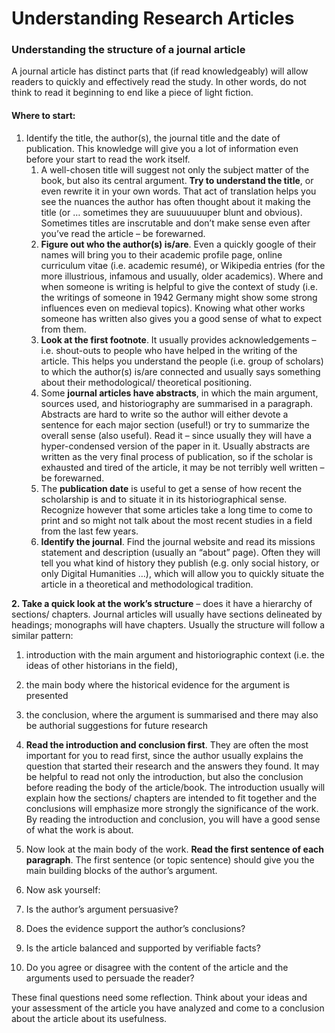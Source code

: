 # Understanding Research Articles

### **Understanding the structure of a journal article**

A journal article has distinct parts that \(if read knowledgeably\) will allow readers to quickly and effectively read the study. In other words, do not think to read it beginning to end like a piece of light fiction.

#### Where to start: 

1. Identify the title, the author\(s\), the journal title and the date of publication. This knowledge will give you a lot of information even before your start to read the work itself.
   1. A well-chosen title will suggest not only the subject matter of the book, but also its central argument. **Try to understand the title**, or even rewrite it in your own words. That act of translation helps you see the nuances the author has often thought about it making the title \(or … sometimes they are suuuuuuuper blunt and obvious\). Sometimes titles are inscrutable and don’t make sense even after you’ve read the article – be forewarned. 
   2. **Figure out who the author\(s\) is/are**. Even a quickly google of their names will bring you to their academic profile page, online curriculum vitae \(i.e. academic resumé\), or Wikipedia entries \(for the more illustrious, infamous and usually, older academics\). Where and when someone is writing is helpful to give the context of study \(i.e. the writings of someone in 1942 Germany might show some strong influences even on medieval topics\). Knowing what other works someone has written also gives you a good sense of what to expect from them. 
   3. **Look at the first footnote**. It usually provides acknowledgements – i.e. shout-outs to people who have helped in the writing of the article. This helps you understand the people \(i.e. group of scholars\) to which the author\(s\) is/are connected and usually says something about their methodological/ theoretical positioning. 
   4. Some **journal articles have abstracts**, in which the main argument, sources used, and historiography are summarised in a paragraph. Abstracts are hard to write so the author will either devote a sentence for each major section \(useful!\) or try to summarize the overall sense \(also useful\). Read it – since usually they will have a hyper-condensed version of the paper in it. Usually abstracts are written as the very final process of publication, so if the scholar is exhausted and tired of the article, it may be not terribly well written – be forewarned. 
   5. The **publication date** is useful to get a sense of how recent the scholarship is and to situate it in its historiographical sense. Recognize however that some articles take a long time to come to print and so might not talk about the most recent studies in a field from the last few years.
   6. **Identify the journal**. Find the journal website and read its missions statement and description \(usually an “about” page\). Often they will tell you what kind of history they publish \(e.g. only social history, or only Digital Humanities …\), which will allow you to quickly situate the article in a theoretical and methodological tradition.

**2. Take a quick look at the work’s structure** – does it have a hierarchy of sections/ chapters. Journal articles will usually have sections delineated by headings; monographs will have chapters. Usually the structure will follow a similar pattern:

1. introduction with the main argument and historiographic context \(i.e. the ideas of other historians in the field\),
2. the main body where the historical evidence for the argument is presented
3. the conclusion, where the argument is summarised and there may also be authorial suggestions for future research

3.    **Read the introduction and conclusion first**. They are often the most important for you to read first, since the author usually explains the question that started their research and the answers they found. It may be helpful to read not only the introduction, but also the conclusion before reading the body of the article/book. The introduction usually will explain how the sections/ chapters are intended to fit together and the conclusions will emphasize more strongly the significance of the work. By reading the introduction and conclusion, you will have a good sense of what the work is about. 

4.    Now look at the main body of the work. **Read the first sentence of each paragraph**. The first sentence \(or topic sentence\) should give you the main building blocks of the author’s argument. 

5.    Now ask yourself:

1. Is the author’s argument persuasive? 
2. Does the evidence support the author’s conclusions? 
3. Is the article balanced and supported by verifiable facts?
4. Do you agree or disagree with the content of the article and the arguments used to persuade the reader?

These final questions need some reflection. Think about your ideas and your assessment of the article you have analyzed and come to a conclusion about the article about its usefulness. 

